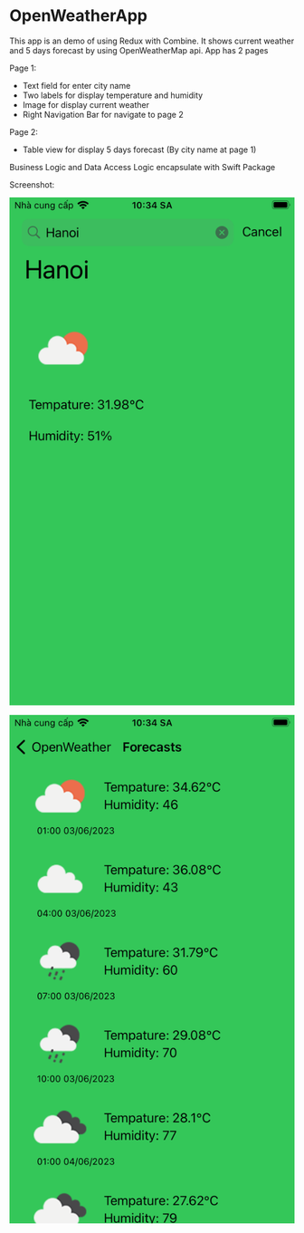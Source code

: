 # OpenWeatherApp

This app is an demo of using Redux with Combine. It shows current weather and 5 days forecast by using OpenWeatherMap api. App has 2 pages

Page 1:
- Text field for enter city name
- Two labels for display temperature and humidity
- Image for display current weather
- Right Navigation Bar for navigate to page 2

Page 2:

- Table view for display 5 days forecast (By city name at page 1)

Business Logic and Data Access Logic encapsulate with Swift Package

Screenshot:

![Home screen](/Screenshoots/home.png)

![Forecast screen](/Screenshoots/forecast.png)
